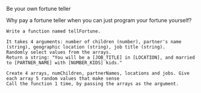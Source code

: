 Be your own fortune teller

Why pay a fortune teller when you can just program your fortune yourself?

    Write a function named tellFortune.

    It takes 4 arguments: number of children (number), partner's name (string), geographic location (string), job title (string).
    Randomly select values from the arrays.
    Return a string: "You will be a [JOB_TITLE] in [LOCATION], and married to [PARTNER_NAME] with [NUMBER_KIDS] kids."

    Create 4 arrays, numChildren, partnerNames, locations and jobs. Give each array 5 random values that make sense
    Call the function 1 time, by passing the arrays as the argument.
